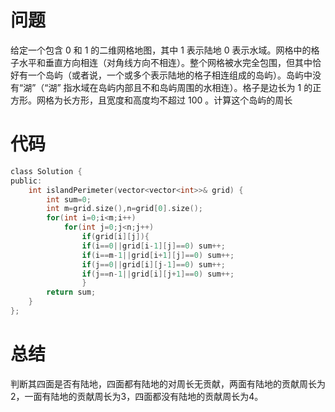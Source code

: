 # 问题 #
给定一个包含 0 和 1 的二维网格地图，其中 1 表示陆地 0 表示水域。网格中的格子水平和垂直方向相连（对角线方向不相连）。整个网格被水完全包围，但其中恰好有一个岛屿（或者说，一个或多个表示陆地的格子相连组成的岛屿）。岛屿中没有“湖”（“湖” 指水域在岛屿内部且不和岛屿周围的水相连）。格子是边长为 1 的正方形。网格为长方形，且宽度和高度均不超过 100 。计算这个岛屿的周长
# 代码 #
```C
class Solution {
public:
    int islandPerimeter(vector<vector<int>>& grid) {
        int sum=0;
        int m=grid.size(),n=grid[0].size();
        for(int i=0;i<m;i++)
            for(int j=0;j<n;j++)
                if(grid[i][j]){ 
                if(i==0||grid[i-1][j]==0) sum++;
                if(i==m-1||grid[i+1][j]==0) sum++;
                if(j==0||grid[i][j-1]==0) sum++;
                if(j==n-1||grid[i][j+1]==0) sum++;
                }
        return sum;
    }
};
```
# 总结 #
判断其四面是否有陆地，四面都有陆地的对周长无贡献，两面有陆地的贡献周长为2，一面有陆地的贡献周长为3，四面都没有陆地的贡献周长为4。